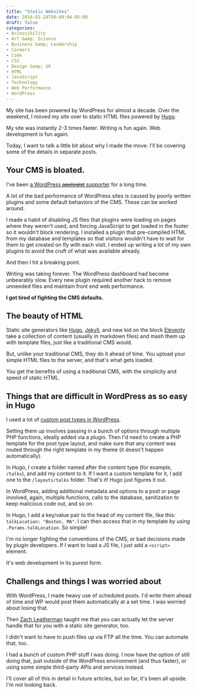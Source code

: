 ```yaml
---
title: "Static Websites"
date: 2018-01-24T09:49:04-05:00
draft: false
categories:
- Accessibility
- Art &amp; Science
- Business &amp; Leadership
- Careers
- Code
- CSS
- Design &amp; UX
- HTML
- JavaScript
- Technology
- Web Performance
- WordPress
---
```


My site has been powered by WordPress for almost a decade. Over the weekend, I moved my site over to static HTML files powered by [Hugo](https://gohugo.io/).

My site was instantly 2-3 times faster. Writing is fun again. Web development is fun again.

Today, I want to talk a little bit about why I made the move. I'll be covering some of the details in separate posts.

## Your CMS is bloated.

I've been [a WordPress ~~apologist~~ supporter](https://gomakethings.com/the-new-hotness/) for a long time.

A lot of the bad performance of WordPress sites is caused by poorly written plugins and some default behaviors of the CMS. These can be worked around.

I made a habit of disabling JS files that plugins were loading on pages where they weren't used, and forcing JavaScript to get loaded in the footer so it wouldn't block rendering. I installed a plugin that pre-compiled HTML from my database and templates so that visitors wouldn't have to wait for them to get created on fly with each visit. I ended up writing a lot of my own plugins to avoid the cruft of what was available already.

And then I hit a breaking point.

Writing was taking forever. The WordPress dashboard had become unbearably slow. Every new plugin required another hack to remove unneeded files and maintain front end web performance.

**I got tired of fighting the CMS defaults.**

## The beauty of HTML

Static site generators like [Hugo](https://gohugo.io/), [Jekyll](https://jekyllrb.com/), and new kid on the block [Eleventy](https://11ty.io/) take a collection of content (usually in markdown files) and mash them up with template files, just like a traditional CMS would.

But, unlike your traditional CMS, they do it ahead of time. You upload your simple HTML files to the server, and that's what gets loaded.

You get the benefits of using a traditional CMS, with the simplicity and speed of static HTML.

## Things that are difficult in WordPress as so easy in Hugo

I used a lot of [custom post types in WordPress](https://codex.wordpress.org/Post_Types).

Setting them up involves passing in a bunch of options through multiple PHP functions, ideally added via a plugin. Then I'd need to create a PHP template for the post type layout, and make sure that any content was routed through the right template in my theme (it doesn't happen automatically).

In Hugo, I create a folder named after the content type (for example, `/talks`), and add my content to it. If I want a custom template for it, I add one to the `/layouts/talks` folder. That's it! Hugo just figures it out.

In WordPress, adding additional metadata and options to a post or page involved, again, multiple functions, calls to the database, sanitization to keep malicious code out, and so on.

In Hugo, I add a key/value pair to the head of my content file, like this: `talkLocation: "Boston, MA"`. I can then access that in my template by using `.Params.talkLocation`. So simple!

I'm no longer fighting the conventions of the CMS, or bad decisions made by plugin developers. If I want to load a JS file, I just add a `<script>` element.

It's web development in its purest form.

## Challengs and things I was worried about

With WordPress, I made heavy use of scheduled posts. I'd write them ahead of time and WP would post them automatically at a set time. I was worried about losing that.

Then [Zach Leatherman](https://www.zachleat.com/web/) taught me that you can actually let the server handle that for you with a static site generator, too.

I didn't want to have to push files up via FTP all the time. You can automate that, too.

I had a bunch of custom PHP stuff I was doing. I now have the option of still doing that, just outside of the WordPress environment (and thus faster), or using some simple third-party APIs and services instead.

I'll cover all of this in detail in future articles, but so far, it's been all upside. I'm not looking back.